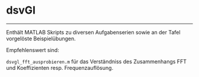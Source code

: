 # dsvGl

---

Enthält MATLAB Skripts zu diversen Aufgabenserien sowie an der Tafel vorgelöste Beispielübungen.

Empfehlenswert sind:

`dsvgl_fft_ausprobieren.m` für das Verständniss des Zusammenhangs FFT und Koeffizienten resp. Frequenzauflösung.








